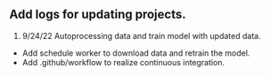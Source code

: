 ## Add logs for updating projects.

1. 9/24/22 Autoprocessing data and train model with updated data.
* Add schedule worker to download data and retrain the model.
* Add .github/workflow to realize continuous integration.
